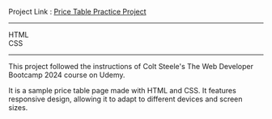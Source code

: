 Project Link : <a href="https://daydreamygithubhost.github.io/PriceTablePractice/">Price Table Practice Project</a>
<hr>
HTML<br>
CSS<br>
<hr>
This project followed the instructions of Colt Steele's The Web Developer Bootcamp 2024 course on Udemy.

It is a sample price table page made with HTML and CSS. It features responsive design, allowing it to adapt to different devices and screen sizes.




